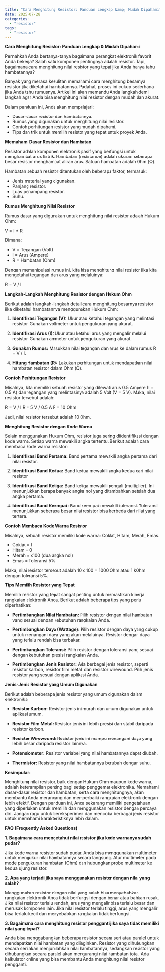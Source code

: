 ```yaml
---
title: "Cara Menghitung Resistor: Panduan Lengkap &amp; Mudah Dipahami"
date: 2025-07-28
categories: 
  - "resistor"
tags: 
  - "resistor"
---
```


**Cara Menghitung Resistor: Panduan Lengkap & Mudah Dipahami**

Pernahkah Anda bertanya-tanya bagaimana perangkat elektronik favorit Anda bekerja? Salah satu komponen pentingnya adalah resistor. Tapi, bagaimana cara menghitung nilai resistor yang tepat jika Anda hanya tahu hambatannya?

Banyak yang merasa kesulitan memahami cara menghitung besarnya resistor jika diketahui hambatannya. Padahal, proses ini cukup sederhana jika Anda tahu rumusnya. Artikel ini akan memandu Anda langkah demi langkah agar Anda bisa menghitung nilai resistor dengan mudah dan akurat.

Dalam panduan ini, Anda akan mempelajari:

- Dasar-dasar resistor dan hambatannya.
- Rumus yang digunakan untuk menghitung nilai resistor.
- Contoh perhitungan resistor yang mudah dipahami.
- Tips dan trik untuk memilih resistor yang tepat untuk proyek Anda.

**Memahami Dasar Resistor dan Hambatan**

Resistor adalah komponen elektronik pasif yang berfungsi untuk menghambat arus listrik. Hambatan (resistance) adalah ukuran seberapa besar resistor menghambat aliran arus. Satuan hambatan adalah Ohm (Ω).

Hambatan sebuah resistor ditentukan oleh beberapa faktor, termasuk:

- Jenis material yang digunakan.
- Panjang resistor.
- Luas penampang resistor.
- Suhu.

**Rumus Menghitung Nilai Resistor**

Rumus dasar yang digunakan untuk menghitung nilai resistor adalah Hukum Ohm:

V = I \* R

Dimana:

- V = Tegangan (Volt)
- I = Arus (Ampere)
- R = Hambatan (Ohm)

Dengan memanipulasi rumus ini, kita bisa menghitung nilai resistor jika kita mengetahui tegangan dan arus yang melaluinya:

R = V / I

**Langkah-Langkah Menghitung Resistor dengan Hukum Ohm**

Berikut adalah langkah-langkah detail cara menghitung besarnya resistor jika diketahui hambatannya menggunakan Hukum Ohm:

1. **Identifikasi Tegangan (V):** Ukur atau ketahui tegangan yang melintasi resistor. Gunakan voltmeter untuk pengukuran yang akurat.
    
2. **Identifikasi Arus (I):** Ukur atau ketahui arus yang mengalir melalui resistor. Gunakan ammeter untuk pengukuran yang akurat.
    
3. **Gunakan Rumus:** Masukkan nilai tegangan dan arus ke dalam rumus R = V / I.
    
4. **Hitung Hambatan (R):** Lakukan perhitungan untuk mendapatkan nilai hambatan resistor dalam Ohm (Ω).
    

**Contoh Perhitungan Resistor**

Misalnya, kita memiliki sebuah resistor yang dilewati arus 0.5 Ampere (I = 0.5 A) dan tegangan yang melintasinya adalah 5 Volt (V = 5 V). Maka, nilai resistor tersebut adalah:

R = V / I R = 5 V / 0.5 A R = 10 Ohm

Jadi, nilai resistor tersebut adalah 10 Ohm.

**Menghitung Resistor dengan Kode Warna**

Selain menggunakan Hukum Ohm, resistor juga sering diidentifikasi dengan kode warna. Setiap warna mewakili angka tertentu. Berikut adalah cara membaca kode warna resistor:

1. **Identifikasi Band Pertama:** Band pertama mewakili angka pertama dari nilai resistor.
    
2. **Identifikasi Band Kedua:** Band kedua mewakili angka kedua dari nilai resistor.
    
3. **Identifikasi Band Ketiga:** Band ketiga mewakili pengali (multiplier). Ini menunjukkan berapa banyak angka nol yang ditambahkan setelah dua angka pertama.
    
4. **Identifikasi Band Keempat:** Band keempat mewakili toleransi. Toleransi menunjukkan seberapa besar nilai resistor bisa berbeda dari nilai yang tertera.
    

**Contoh Membaca Kode Warna Resistor**

Misalnya, sebuah resistor memiliki kode warna: Coklat, Hitam, Merah, Emas.

- Coklat = 1
- Hitam = 0
- Merah = x100 (dua angka nol)
- Emas = Toleransi 5%

Maka, nilai resistor tersebut adalah 10 x 100 = 1000 Ohm atau 1 kOhm dengan toleransi 5%.

**Tips Memilih Resistor yang Tepat**

Memilih resistor yang tepat sangat penting untuk memastikan kinerja rangkaian elektronik Anda. Berikut adalah beberapa tips yang perlu diperhatikan:

- **Pertimbangkan Nilai Hambatan:** Pilih resistor dengan nilai hambatan yang sesuai dengan kebutuhan rangkaian Anda.
    
- **Pertimbangkan Daya (Wattage):** Pilih resistor dengan daya yang cukup untuk menangani daya yang akan melaluinya. Resistor dengan daya yang terlalu rendah bisa terbakar.
    
- **Pertimbangkan Toleransi:** Pilih resistor dengan toleransi yang sesuai dengan kebutuhan presisi rangkaian Anda.
    
- **Pertimbangkan Jenis Resistor:** Ada berbagai jenis resistor, seperti resistor karbon, resistor film metal, dan resistor wirewound. Pilih jenis resistor yang sesuai dengan aplikasi Anda.
    

**Jenis-Jenis Resistor yang Umum Digunakan**

Berikut adalah beberapa jenis resistor yang umum digunakan dalam elektronika:

- **Resistor Karbon:** Resistor jenis ini murah dan umum digunakan untuk aplikasi umum.
    
- **Resistor Film Metal:** Resistor jenis ini lebih presisi dan stabil daripada resistor karbon.
    
- **Resistor Wirewound:** Resistor jenis ini mampu menangani daya yang lebih besar daripada resistor lainnya.
    
- **Potensiometer:** Resistor variabel yang nilai hambatannya dapat diubah.
    
- **Thermistor:** Resistor yang nilai hambatannya berubah dengan suhu.
    

**Kesimpulan**

Menghitung nilai resistor, baik dengan Hukum Ohm maupun kode warna, adalah keterampilan penting bagi setiap penggemar elektronika. Memahami dasar-dasar resistor dan hambatan, serta cara menghitungnya, akan membantu Anda merancang dan memperbaiki rangkaian elektronik dengan lebih efektif. Dengan panduan ini, Anda sekarang memiliki pengetahuan yang diperlukan untuk memilih dan menggunakan resistor dengan percaya diri. Jangan ragu untuk bereksperimen dan mencoba berbagai jenis resistor untuk memahami karakteristiknya lebih dalam.

**FAQ (Frequently Asked Questions)**

**1\. Bagaimana cara mengetahui nilai resistor jika kode warnanya sudah pudar?**

Jika kode warna resistor sudah pudar, Anda bisa menggunakan multimeter untuk mengukur nilai hambatannya secara langsung. Atur multimeter pada mode pengukuran hambatan (Ohm) dan hubungkan probe multimeter ke kedua ujung resistor.

**2\. Apa yang terjadi jika saya menggunakan resistor dengan nilai yang salah?**

Menggunakan resistor dengan nilai yang salah bisa menyebabkan rangkaian elektronik Anda tidak berfungsi dengan benar atau bahkan rusak. Jika nilai resistor terlalu rendah, arus yang mengalir bisa terlalu besar dan merusak komponen lain. Jika nilai resistor terlalu tinggi, arus yang mengalir bisa terlalu kecil dan menyebabkan rangkaian tidak berfungsi.

**3\. Bagaimana cara menghitung resistor pengganti jika saya tidak memiliki nilai yang tepat?**

Anda bisa menggabungkan beberapa resistor secara seri atau paralel untuk mendapatkan nilai hambatan yang diinginkan. Resistor yang dihubungkan secara seri akan menjumlahkan nilai hambatannya, sedangkan resistor yang dihubungkan secara paralel akan mengurangi nilai hambatan total. Ada kalkulator online yang bisa membantu Anda menghitung nilai resistor pengganti.

